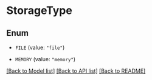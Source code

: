 # StorageType

## Enum


* `FILE` (value: `"file"`)

* `MEMORY` (value: `"memory"`)


[[Back to Model list]](../README.md#documentation-for-models) [[Back to API list]](../README.md#documentation-for-api-endpoints) [[Back to README]](../README.md)


